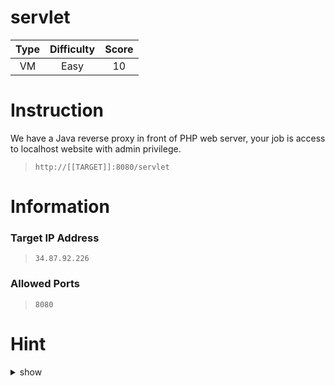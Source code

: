 # servlet

| Type | Difficulty | Score |
| :--: | :--------: | :---: |
|  VM  |    Easy    |  10   |

# Instruction

We have a Java reverse proxy in front of PHP web server, your job is access to localhost website with admin privilege.

> `http://[[TARGET]]:8080/servlet`

# Information

### Target IP Address

> `34.87.92.226`

### Allowed Ports

> `8080`

# Hint

<details>
<summary>show</summary>
HPP
</details>
